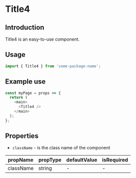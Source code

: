 # Title4

<!-- STORY -->

## Introduction

Title4 is an easy-to-use component.

## Usage

```javascript
import { Title4 } from 'some-package-name';
```

## Example use

```javascript
const myPage = props => {
  return (
    <main>
      <Title4 />
    </main>
  );
};
```

## Properties

- `className` - is the class name of the component

| propName  | propType | defaultValue | isRequired |
| --------- | -------- | ------------ | ---------- |
| className | string   | -            | -          |
